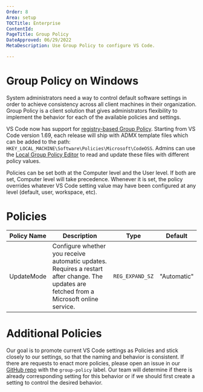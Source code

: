 ```yaml
---
Order: 8
Area: setup
TOCTitle: Enterprise
ContentId:
PageTitle: Group Policy
DateApproved: 06/29/2022
MetaDescription: Use Group Policy to configure VS Code.

---
```

# Group Policy on Windows

System administrators need a way to control default software settings in order to achieve consistency across all client machines in their organization. Group Policy is a client solution that gives administrators flexibility to implement the behavior for each of the available policies and settings.

VS Code now has support for [registry-based Group Policy](https://docs.microsoft.com/en-us/previous-versions/windows/desktop/policy/implementing-registry-based-policy). Starting from VS Code version 1.69, each release will ship with ADMX template files which can be added to the path: `HKEY_LOCAL_MACHINE\Software\Policies\Microsoft\CodeOSS`. Admins can use the [Local Group Policy Editor](https://docs.microsoft.com/en-us/previous-versions/windows/it-pro/windows-server-2012-R2-and-2012/dn265982(v=ws.11)) to read and update these files with different policy values.

Policies can be set both at the Computer level and the User level. If both are set, Computer level will take precedence. Whenever it is set, the policy overrides whatever VS Code setting value may have been configured at any level (default, user, workspace, etc).


# Policies

| Policy Name      | Description | Type | Default |
| ----------- | ----------- | ----------- | -----------
| UpdateMode      | Configure whether you receive automatic updates. Requires a restart after change. The updates are fetched from a Microsoft online service.        |  `REG_EXPAND_SZ `  | "Automatic" |

# Additional Policies

Our goal is to promote current VS Code settings as Policies and stick closely to our settings, so that the naming and behavior is consistent. If there are requests to enact more policies, please open an issue in our [GitHub repo](https://github.com/microsoft/vscode) with the `group-policy` label. Our team will determine if there is already corresponding setting for this behavior or if we should first create a setting to control the desired behavior.